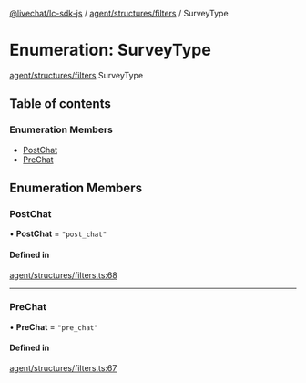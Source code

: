 [@livechat/lc-sdk-js](../README.md) / [agent/structures/filters](../modules/agent_structures_filters.md) / SurveyType

# Enumeration: SurveyType

[agent/structures/filters](../modules/agent_structures_filters.md).SurveyType

## Table of contents

### Enumeration Members

- [PostChat](agent_structures_filters.SurveyType.md#postchat)
- [PreChat](agent_structures_filters.SurveyType.md#prechat)

## Enumeration Members

### PostChat

• **PostChat** = ``"post_chat"``

#### Defined in

[agent/structures/filters.ts:68](https://github.com/livechat/lc-sdk-js/blob/1fa827f/src/agent/structures/filters.ts#L68)

___

### PreChat

• **PreChat** = ``"pre_chat"``

#### Defined in

[agent/structures/filters.ts:67](https://github.com/livechat/lc-sdk-js/blob/1fa827f/src/agent/structures/filters.ts#L67)
